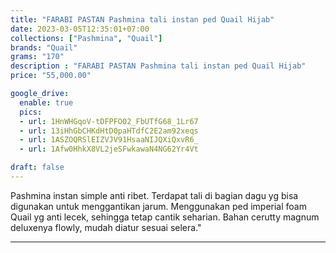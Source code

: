 ```yaml
---
title: "FARABI PASTAN Pashmina tali instan ped Quail Hijab"
date: 2023-03-05T12:35:01+07:00
collections: ["Pashmina", "Quail"]
brands: "Quail"
grams: "170"
description : "FARABI PASTAN Pashmina tali instan ped Quail Hijab"
price: "55,000.00"

google_drive:
  enable: true
  pics:
  - url: 1HnWHGqoV-tDFPFO02_FbUTfG68_1Lr67
  - url: 13iHhGbCHKdHtD0paHTdfC2E2am92xeqs
  - url: 1ASZOQRSlEIZVJV91HsaaNIJQXiQxvR6_
  - url: 1Afw0HhkX8VL2jeSFwkawaN4NG62Yr4Vt

draft: false
---
```


Pashmina instan simple anti ribet. Terdapat tali di bagian dagu yg bisa digunakan untuk menggantikan jarum. Menggunakan ped imperial foam Quail yg anti lecek, sehingga tetap cantik seharian. Bahan cerutty magnum deluxenya flowly, mudah diatur sesuai selera."

-----------    
 

